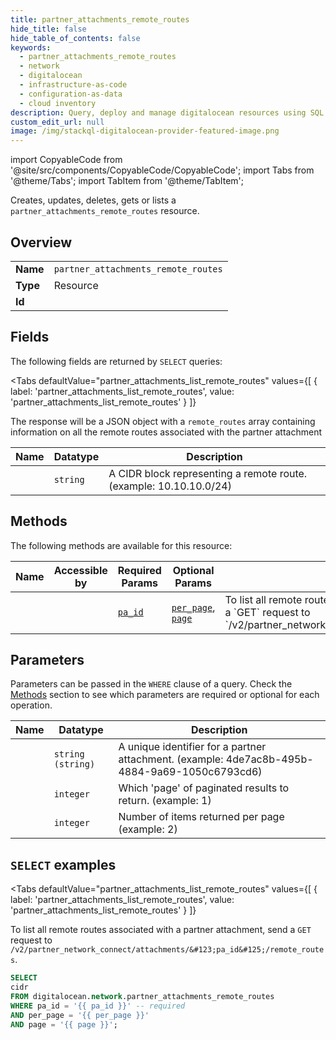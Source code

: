 ```yaml
--- 
title: partner_attachments_remote_routes
hide_title: false
hide_table_of_contents: false
keywords:
  - partner_attachments_remote_routes
  - network
  - digitalocean
  - infrastructure-as-code
  - configuration-as-data
  - cloud inventory
description: Query, deploy and manage digitalocean resources using SQL
custom_edit_url: null
image: /img/stackql-digitalocean-provider-featured-image.png
---
```


import CopyableCode from '@site/src/components/CopyableCode/CopyableCode';
import Tabs from '@theme/Tabs';
import TabItem from '@theme/TabItem';

Creates, updates, deletes, gets or lists a <code>partner_attachments_remote_routes</code> resource.

## Overview
<table><tbody>
<tr><td><b>Name</b></td><td><code>partner_attachments_remote_routes</code></td></tr>
<tr><td><b>Type</b></td><td>Resource</td></tr>
<tr><td><b>Id</b></td><td><CopyableCode code="digitalocean.network.partner_attachments_remote_routes" /></td></tr>
</tbody></table>

## Fields

The following fields are returned by `SELECT` queries:

<Tabs
    defaultValue="partner_attachments_list_remote_routes"
    values={[
        { label: 'partner_attachments_list_remote_routes', value: 'partner_attachments_list_remote_routes' }
    ]}
>
<TabItem value="partner_attachments_list_remote_routes">

The response will be a JSON object with a `remote_routes` array containing <br />information on all the remote routes associated with the partner attachment

<table>
<thead>
    <tr>
    <th>Name</th>
    <th>Datatype</th>
    <th>Description</th>
    </tr>
</thead>
<tbody>
<tr>
    <td><CopyableCode code="cidr" /></td>
    <td><code>string</code></td>
    <td>A CIDR block representing a remote route. (example: 10.10.10.0/24)</td>
</tr>
</tbody>
</table>
</TabItem>
</Tabs>

## Methods

The following methods are available for this resource:

<table>
<thead>
    <tr>
    <th>Name</th>
    <th>Accessible by</th>
    <th>Required Params</th>
    <th>Optional Params</th>
    <th>Description</th>
    </tr>
</thead>
<tbody>
<tr>
    <td><a href="#partner_attachments_list_remote_routes"><CopyableCode code="partner_attachments_list_remote_routes" /></a></td>
    <td><CopyableCode code="select" /></td>
    <td><a href="#parameter-pa_id"><code>pa_id</code></a></td>
    <td><a href="#parameter-per_page"><code>per_page</code></a>, <a href="#parameter-page"><code>page</code></a></td>
    <td>To list all remote routes associated with a partner attachment, send a `GET` request to<br />`/v2/partner_network_connect/attachments/&#123;pa_id&#125;/remote_routes`.<br /></td>
</tr>
</tbody>
</table>

## Parameters

Parameters can be passed in the `WHERE` clause of a query. Check the [Methods](#methods) section to see which parameters are required or optional for each operation.

<table>
<thead>
    <tr>
    <th>Name</th>
    <th>Datatype</th>
    <th>Description</th>
    </tr>
</thead>
<tbody>
<tr id="parameter-pa_id">
    <td><CopyableCode code="pa_id" /></td>
    <td><code>string (string)</code></td>
    <td>A unique identifier for a partner attachment. (example: 4de7ac8b-495b-4884-9a69-1050c6793cd6)</td>
</tr>
<tr id="parameter-page">
    <td><CopyableCode code="page" /></td>
    <td><code>integer</code></td>
    <td>Which 'page' of paginated results to return. (example: 1)</td>
</tr>
<tr id="parameter-per_page">
    <td><CopyableCode code="per_page" /></td>
    <td><code>integer</code></td>
    <td>Number of items returned per page (example: 2)</td>
</tr>
</tbody>
</table>

## `SELECT` examples

<Tabs
    defaultValue="partner_attachments_list_remote_routes"
    values={[
        { label: 'partner_attachments_list_remote_routes', value: 'partner_attachments_list_remote_routes' }
    ]}
>
<TabItem value="partner_attachments_list_remote_routes">

To list all remote routes associated with a partner attachment, send a `GET` request to<br />`/v2/partner_network_connect/attachments/&#123;pa_id&#125;/remote_routes`.<br />

```sql
SELECT
cidr
FROM digitalocean.network.partner_attachments_remote_routes
WHERE pa_id = '{{ pa_id }}' -- required
AND per_page = '{{ per_page }}'
AND page = '{{ page }}';
```
</TabItem>
</Tabs>
